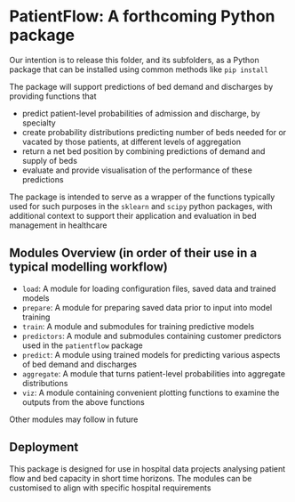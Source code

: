 # PatientFlow: A forthcoming Python package

Our intention is to release this folder, and its subfolders, as a Python package that can be installed using common methods like `pip install`

The package will support predictions of bed demand and discharges by providing functions that

- predict patient-level probabilities of admission and discharge, by specialty
- create probability distributions predicting number of beds needed for or vacated by those patients, at different levels of aggregation
- return a net bed position by combining predictions of demand and supply of beds
- evaluate and provide visualisation of the performance of these predictions

The package is intended to serve as a wrapper of the functions typically used for such purposes in the `sklearn` and `scipy` python packages, with additional context to support their application and evaluation in bed management in healthcare

## Modules Overview (in order of their use in a typical modelling workflow)

- `load`: A module for loading configuration files, saved data and trained models
- `prepare`: A module for preparing saved data prior to input into model training
- `train`: A module and submodules for training predictive models
- `predictors`: A module and submodules containing customer predictors used in the `patientflow` package
- `predict`: A module using trained models for predicting various aspects of bed demand and discharges
- `aggregate`: A module that turns patient-level probabilities into aggregate distributions
- `viz`: A module containing convenient plotting functions to examine the outputs from the above functions

Other modules may follow in future

## Deployment

This package is designed for use in hospital data projects analysing patient flow and bed capacity in short time horizons. The modules can be customised to align with specific hospital requirements
